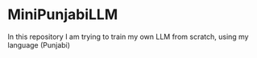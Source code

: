 # MiniPunjabiLLM
In this repository I am trying to train my own LLM from scratch, using my language (Punjabi)
